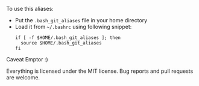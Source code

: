 To use this aliases:
- Put the `.bash_git_aliases` file in your home directory
- Load it from `~/.bashrc` using following snippet:
  ```
  if [ -f $HOME/.bash_git_aliases ]; then
    source $HOME/.bash_git_aliases
  fi
  ```

Caveat Emptor :)

Everything is licensed under the MIT license. Bug reports and pull requests are welcome.
